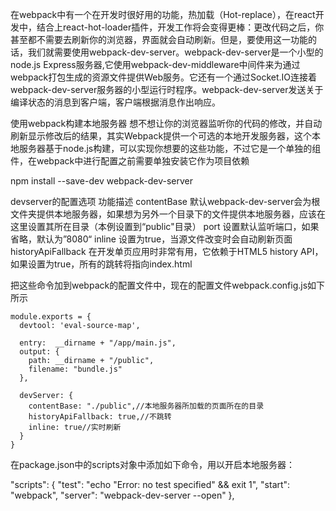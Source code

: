 

在webpack中有一个在开发时很好用的功能，热加载（Hot-replace），在react开发中，结合上react-hot-loader插件，开发工作将会变得更棒：更改代码之后，你甚至都不需要去刷新你的浏览器，界面就会自动刷新。但是，要使用这一功能的话，我们就需要使用webpack-dev-server。webpack-dev-server是一个小型的node.js Express服务器,它使用webpack-dev-middleware中间件来为通过webpack打包生成的资源文件提供Web服务。它还有一个通过Socket.IO连接着webpack-dev-server服务器的小型运行时程序。webpack-dev-server发送关于编译状态的消息到客户端，客户端根据消息作出响应。


使用webpack构建本地服务器
想不想让你的浏览器监听你的代码的修改，并自动刷新显示修改后的结果，其实Webpack提供一个可选的本地开发服务器，这个本地服务器基于node.js构建，可以实现你想要的这些功能，不过它是一个单独的组件，在webpack中进行配置之前需要单独安装它作为项目依赖

npm install --save-dev webpack-dev-server

devserver的配置选项	功能描述
contentBase	默认webpack-dev-server会为根文件夹提供本地服务器，如果想为另外一个目录下的文件提供本地服务器，应该在这里设置其所在目录（本例设置到“public"目录）
port	设置默认监听端口，如果省略，默认为”8080“
inline	设置为true，当源文件改变时会自动刷新页面
historyApiFallback	在开发单页应用时非常有用，它依赖于HTML5 history API，如果设置为true，所有的跳转将指向index.html

把这些命令加到webpack的配置文件中，现在的配置文件webpack.config.js如下所示

    module.exports = {
      devtool: 'eval-source-map',
    
      entry:  __dirname + "/app/main.js",
      output: {
        path: __dirname + "/public",
        filename: "bundle.js"
      },
    
      devServer: {
        contentBase: "./public",//本地服务器所加载的页面所在的目录
        historyApiFallback: true,//不跳转
        inline: true//实时刷新
      } 
    }


在package.json中的scripts对象中添加如下命令，用以开启本地服务器：

  "scripts": {
    "test": "echo \"Error: no test specified\" && exit 1",
    "start": "webpack",
    "server": "webpack-dev-server --open"
  },





